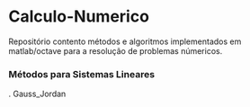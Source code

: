 # Calculo-Numerico

Repositório contento métodos e algoritmos implementados em matlab/octave para a resolução de problemas númericos.


### Métodos para Sistemas Lineares
. Gauss_Jordan
